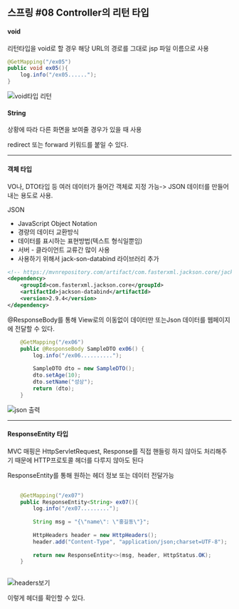 ## 스프링 #08 Controller의 리턴 타입



#### void

리턴타입을 void로 할 경우 해당 URL의 경로를 그대로 jsp 파일 이름으로 사용

```java
@GetMapping("/ex05")
public void ex05(){
	log.info("/ex05......");
}
```

![void타입 리턴](https://user-images.githubusercontent.com/55486644/81915467-94002480-960d-11ea-95ac-7bb4a4eb3060.JPG)

#### String

상황에 따라 다른 화면을 보여줄 경우가 있을 때 사용

redirect 또는 forward 키워드를 붙일 수 있다.





---

#### 객체 타입

VO나, DTO타입 등 여러 데이터가 들어간 객체로 지정 가능-> JSON 데이터를 만들어 내는 용도로 사용.





JSON

- JavaScript Object Notation
- 경량의 데이터 교환방식
- 데이터를 표시하는 표현방법(텍스트 형식일뿐임)
- 서버 - 클라이언트 교류간 많이 사용
- 사용하기 위해서 jack-son-databind 라이브러리 추가

```xml
<!-- https://mvnrepository.com/artifact/com.fasterxml.jackson.core/jackson-databind -->
<dependency>
    <groupId>com.fasterxml.jackson.core</groupId>
    <artifactId>jackson-databind</artifactId>
    <version>2.9.4</version>
</dependency>

```





@ResponseBody를 통해 View로의 이동없이 데이터만 또는Json 데이터를 웹페이지에 전달할 수 있다. 

```java
	@GetMapping("/ex06")
	public @ResponseBody SampleDTO ex06() {
		log.info("/ex06..........");
		
		SampleDTO dto = new SampleDTO();
		dto.setAge(10);
		dto.setName("성상");
		return (dto);
	}
```

![json 출력](https://user-images.githubusercontent.com/55486644/81916691-1806dc00-960f-11ea-9c10-a4045639f5ba.JPG)



---

#### ResponseEntity 타입

MVC 매핑은 HttpServletRequest, Response를 직접 핸들링 하지 않아도 처리해주기 때문에 HTTP프로토콜 헤더를 다루지 않아도 된다

ResponseEntity를 통해 원하는 헤더 정보 또는 데이터 전달가능



```java
	
	@GetMapping("/ex07")
	public ResponseEntity<String> ex07(){
		log.info("/ex07.........");
		
		String msg = "{\"name\": \"홍길동\"}";
		
		HttpHeaders header = new HttpHeaders();
		header.add("Content-Type", "application/json;charset=UTF-8");
		
		return new ResponseEntity<>(msg, header, HttpStatus.OK);
	}
	
```

![headers보기](https://user-images.githubusercontent.com/55486644/81918011-eabb2d80-9610-11ea-8845-91d7d29bb5ca.JPG)

이렇게 헤더를 확인할 수 있다.

